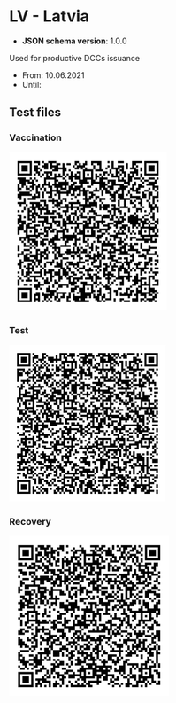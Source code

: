 # LV - Latvia

* **JSON schema version**: 1.0.0

Used for productive DCCs issuance
* From: 10.06.2021
* Until:

## Test files

### Vaccination

![VAC](VAC.png)


### Test

![TEST](TEST.png)


### Recovery

![REC](REC.png)
